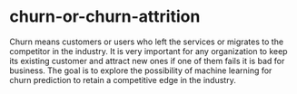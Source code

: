 # churn-or-churn-attrition


Churn means customers or users who left the services or migrates to the competitor in the industry. It is very important for any organization to keep its existing customer and attract new ones if one of them fails it is bad for business. The goal is to explore the possibility of machine learning for churn prediction to retain a competitive edge in the industry.
